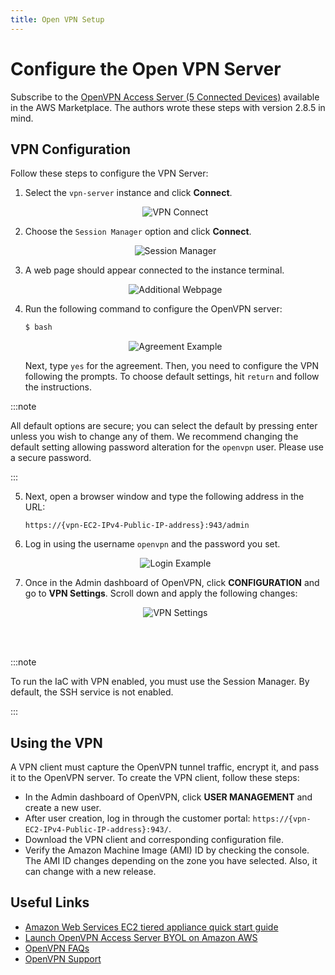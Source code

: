 ```yaml
---
title: Open VPN Setup
---
```


# Configure the Open VPN Server

Subscribe to the [OpenVPN Access Server (5 Connected Devices)](https://aws.amazon.com/marketplace/pp/prodview-fiozs66safl5a) available in the AWS Marketplace. The authors wrote these steps with version 2.8.5 in mind.

## VPN Configuration

Follow these steps to configure the VPN Server:

1. Select the `vpn-server` instance and click **Connect**.

    <p align="center">
    <img src={"/image/operators/vpn-connect.png"} alt="VPN Connect"/>
    </p>

2. Choose the `Session Manager` option and click **Connect**.

    <p align="center">
    <img src={"/image/operators/session-manager.png"} alt="Session Manager"/>
    </p>

3. A web page should appear connected to the instance terminal.

    <p align="center">
    <img src={"/image/operators/webpage.png"} alt="Additional Webpage"/>
    </p>

4. Run the following command to configure the OpenVPN server:

    ```bash
    $ bash
    ```

    <p align="center">
    <img src={"/image/operators/agreement.png"} alt="Agreement Example"/>
    </p>

    Next, type `yes` for the agreement. Then, you need to configure the VPN following the prompts. To choose default settings, hit `return` and follow the instructions.

:::note

All default options are secure; you can select the default by pressing enter unless you wish to change any of them. We recommend changing the default setting allowing password alteration for the `openvpn` user. Please use a secure password.

:::

5. Next, open a browser window and type the following address in the URL:

    `https://{vpn-EC2-IPv4-Public-IP-address}:943/admin`

6. Log in using the username `openvpn` and the password you set.

    <p align="center">
    <img src={"/image/operators/login.png"} alt="Login Example"/>
    </p>

7. Once in the Admin dashboard of OpenVPN, click **CONFIGURATION** and go to **VPN Settings**. Scroll down and apply the following changes:

    <p align="center">
    <img src={"/image/operators/vpn-settings.png"} alt="VPN Settings"/>
    </p>

<br></br>

:::note

To run the IaC with VPN enabled, you must use the Session Manager. By default, the SSH service is not enabled.

:::

## Using the VPN

A VPN client must capture the OpenVPN tunnel traffic, encrypt it, and pass it to the OpenVPN server. To create the VPN client, follow these steps:

* In the Admin dashboard of OpenVPN, click **USER MANAGEMENT** and create a new user.
* After user creation, log in through the customer portal: `https://{vpn-EC2-IPv4-Public-IP-address}:943/`.
* Download the VPN client and corresponding configuration file.
* Verify the Amazon Machine Image (AMI) ID by checking the console. The AMI ID changes depending on the zone you have selected. Also, it can change with a new release.

## Useful Links

* [Amazon Web Services EC2 tiered appliance quick start guide](https://openvpn.net/vpn-server-resources/amazon-web-services-ec2-tiered-appliance-quick-start-guide/)
* [Launch OpenVPN Access Server BYOL on Amazon AWS](https://openvpn.net/aws-video-tutorials/byol/)
* [OpenVPN FAQs](https://openvpn.net/aws-frequently-asked-questions/)
* [OpenVPN Support](https://support.openvpn.com)
